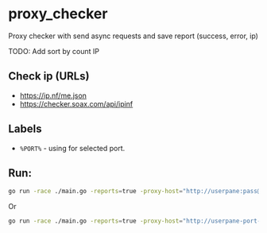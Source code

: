 # proxy_checker

Proxy checker with send async requests and save report (success, error, ip)

TODO: Add sort by count IP

## Check ip (URLs)

- https://ip.nf/me.json
- https://checker.soax.com/api/ipinf

## Labels

- `%PORT%` - using for selected port.

## Run:

```bash
go run -race ./main.go -reports=true -proxy-host="http://userpane:pass@example.com:%PORT%" -dest="https://ip.nf/me.json" -async=100 -timeout=60 -proxy-port-from=9000 -proxy-port-to=9999 -reports=true
```

Or

```bash
go run -race ./main.go -reports=true -proxy-host="http://userpane-port-%PORT%:pass@example.com:1234" -dest="https://ip.nf/me.json" -async=100 -timeout=60 -proxy-port-from=9000 -proxy-port-to=9999 -reports=true
```
